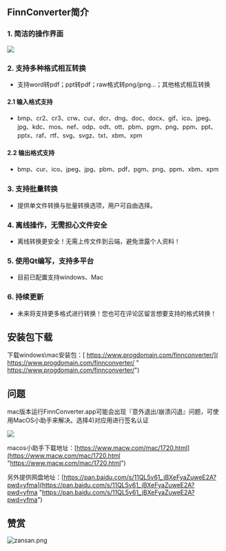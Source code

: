 ## FinnConverter简介
### 1. 简洁的操作界面
[![](https://s2.loli.net/2024/05/13/mYGTZoc6S7gfrIi.jpg)](https://s2.loli.net/2024/05/13/mYGTZoc6S7gfrIi.jpg)
### 2. 支持多种格式相互转换
- 支持word转pdf；ppt转pdf；raw格式转png/jpng...；其他格式相互转换
#### 2.1 输入格式支持
- bmp、cr2、cr3、crw、cur、dcr、dng、doc、docx、gif、ico、jpeg、jpg、kdc、mos、nef、odp、odt、ott、pbm、pgm、png、ppm、ppt、pptx、raf、rtf、svg、svgz、txt、xbm、xpm
#### 2.2 输出格式支持
- bmp、cur、ico、jpeg、jpg、pbm、pdf、pgm、png、ppm、xbm、xpm
### 3. 支持批量转换
- 提供单文件转换与批量转换选项，用户可自由选择。
### 4. 离线操作，无需担心文件安全
- 离线转换更安全！无需上传文件到云端，避免泄露个人资料！
### 5. 使用Qt编写，支持多平台
- 目前已配置支持windows、Mac
### 6. 持续更新
- 未来将支持更多格式进行转换！您也可在评论区留言想要支持的格式转换！
## 安装包下载
下载windows\mac安装包：[ https://www.progdomain.com/finnconverter/]( https://www.progdomain.com/finnconverter/ " https://www.progdomain.com/finnconverter/")

## 问题
mac版本运行FinnConverter.app可能会出现『意外退出/崩溃闪退』问题，可使用MacOS小助手来解决。选择4)对应用进行签名认证

![](https://www.progdomain.com/wp-content/uploads/2024/05/截屏2024-05-13-19.33.37.png)

macos小助手下载地址：[https://www.macw.com/mac/1720.html](https://www.macw.com/mac/1720.html "https://www.macw.com/mac/1720.html")

另外提供网盘地址：[https://pan.baidu.com/s/11QL5v61_jBXeFyaZuweE2A?pwd=yfma](https://pan.baidu.com/s/11QL5v61_jBXeFyaZuweE2A?pwd=yfma "https://pan.baidu.com/s/11QL5v61_jBXeFyaZuweE2A?pwd=yfma") 

## 赞赏
![zansan.png](https://s2.loli.net/2024/06/08/4h8Y1ibWus2DTAI.png)
